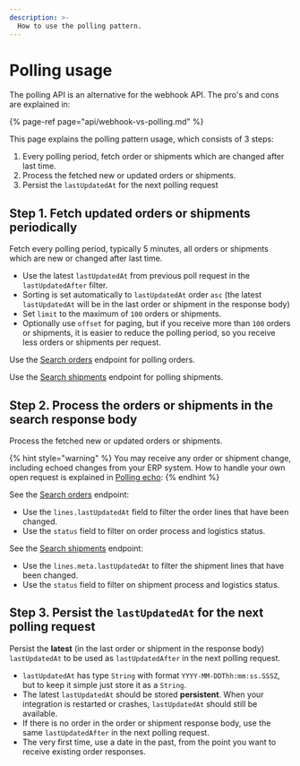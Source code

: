 ```yaml
---
description: >-
  How to use the polling pattern.
---
```


# Polling usage

The polling API is an alternative for the webhook API. The pro's and cons are explained in:

{% page-ref page="api/webhook-vs-polling.md" %}

This page explains the polling pattern usage, which consists of 3 steps:

1. Every polling period, fetch order or shipments which are changed after last time.
2. Process the fetched new or updated orders or shipments.
3. Persist the `lastUpdatedAt` for the next polling request

## Step 1. Fetch updated orders or shipments periodically

Fetch every polling period, typically 5 minutes, all orders or shipments which are new or changed after last time.

* Use the latest `lastUpdatedAt` from previous poll request in the `lastUpdatedAfter` filter.
* Sorting is set automatically to `lastUpdatedAt` order `asc` \(the latest `lastUpdatedAt` will be in the last order or shipment in the response body\)
* Set `limit` to the maximum of `100` orders or shipments.
* Optionally use `offset` for paging, but if you receive more than `100` orders or shipments, it is easier to reduce the polling period, so you receive less orders or shipments per request.

Use the [Search orders](https://swagger-ui.accp.tradecloud1.com/?url=https://api.accp.tradecloud1.com/v2/order-search/specs.yaml#/order-search/searchRoute) endpoint for polling orders.

Use the [Search shipments](https://swagger-ui.accp.tradecloud1.com/?url=https://api.accp.tradecloud1.com/v2/shipment/specs.yaml#/shipment/searchShipmentsRoute) endpoint for polling shipments.

## Step 2. Process the orders or shipments in the search response body

Process the fetched new or updated orders or shipments.

{% hint style="warning" %}
You may receive any order or shipment change, including echoed changes from your ERP system. How to handle your own open request is explained in [Polling echo](echo.md):
{% endhint %}

See the [Search orders](https://swagger-ui.accp.tradecloud1.com/?url=https://api.accp.tradecloud1.com/v2/order-search/specs.yaml#/order-search/searchRoute) endpoint:

* Use the `lines.lastUpdatedAt` field to filter the order lines that have been changed.
* Use the `status` field to filter on order process and logistics status.

See the [Search shipments](https://swagger-ui.accp.tradecloud1.com/?url=https://api.accp.tradecloud1.com/v2/shipment/specs.yaml#/shipment/searchShipmentsRoute) endpoint:

* Use the `lines.meta.lastUpdatedAt` to filter the shipment lines that have been changed.
* Use the `status` field to filter on shipment process and logistics status.

## Step 3. Persist the `lastUpdatedAt` for the next polling request

Persist the **latest** \(in the last order or shipment in the response body\) `lastUpdatedAt` to be used as `lastUpdatedAfter` in the next polling request.

* `lastUpdatedAt` has type `String` with format `YYYY-MM-DDThh:mm:ss.SSSZ`, but to keep it simple just store it as a `String`.
* The latest `lastUpdatedAt` should be stored **persistent**. When your integration is restarted or crashes, `lastUpdatedAt` should still be available.
* If there is no order in the order or shipment response body, use the same `lastUpdatedAfter` in the next polling request.
* The very first time, use a date in the past, from the point you want to receive existing order responses.
